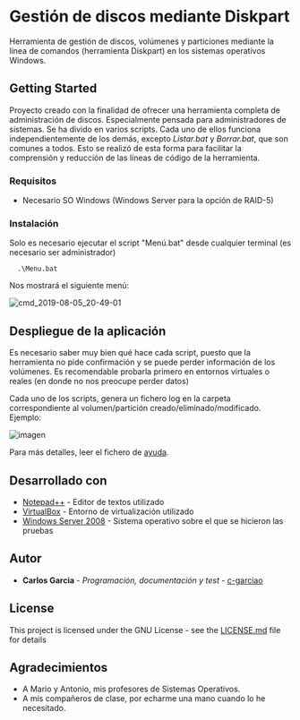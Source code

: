 # Gestión de discos mediante Diskpart
Herramienta de gestión de discos, volúmenes y particiones mediante la línea de comandos (herramienta Diskpart) en los sistemas operativos Windows.
## Getting Started

Proyecto creado con la finalidad de ofrecer una herramienta completa de administración de discos. Especialmente pensada para administradores de sistemas.
Se ha divido en varios scripts. Cada uno de ellos funciona independientemente de los demás, excepto *Listar.bat* y *Borrar.bat*, que son comunes a todos. Esto se realizó de esta forma para facilitar la comprensión y reducción de las líneas de código de la herramienta.

### Requisitos
* Necesario SO Windows (Windows Server para la opción de RAID-5)
### Instalación
Solo es necesario ejecutar el script "Menú.bat" desde cualquier terminal (es necesario ser administrador)
```
  .\Menu.bat
```
Nos mostrará el siguiente menú:

![cmd_2019-08-05_20-49-01](https://user-images.githubusercontent.com/51420640/62487751-ea108380-b7c2-11e9-9258-1846bfde0f0e.png)

## Despliegue de la aplicación

Es necesario saber muy bien qué hace cada script, puesto que la herramienta no pide confirmación y se puede perder información de los volúmenes. Es recomendable probarla primero en entornos virtuales o reales (en donde no nos preocupe perder datos)

Cada uno de los scripts, genera un fichero log en la carpeta correspondiente al volumen/partición creado/eliminado/modificado.
Ejemplo:

![imagen](https://user-images.githubusercontent.com/51420640/62488660-162d0400-b7c5-11e9-9d97-e7f34b8cbd48.png)

Para más detalles, leer el fichero de [ayuda](Ayuda/UsoHerramientaDiskpart_Carlos_Garcia_Oliva.txt).

## Desarrollado con

* [Notepad++](https://notepad-plus-plus.org/) - Editor de textos utilizado
* [VirtualBox](https://www.virtualbox.org/) - Entorno de virtualización utilizado
* [Windows Server 2008](https://www.microsoft.com/es-es/download/details.aspx?id=5023) - Sistema operativo sobre el que se hicieron las pruebas

## Autor

* **Carlos Garcia** - *Programación, documentación y test* - [c-garciao](https://gist.github.com/c-garciao)

## License

This project is licensed under the GNU License - see the [LICENSE.md](LICENSE.md) file for details

## Agradecimientos

* A Mario y Antonio, mis profesores de Sistemas Operativos.
* A mis compañeros de clase, por echarme una mano cuando lo he necesitado.
